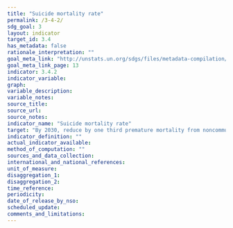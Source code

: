 ```yaml
---
title: "Suicide mortality rate"
permalink: /3-4-2/
sdg_goal: 3
layout: indicator
target_id: 3.4
has_metadata: false
rationale_interpretation: ""
goal_meta_link: "http://unstats.un.org/sdgs/files/metadata-compilation/Metadata-Goal-3.pdf"
goal_meta_link_page: 13
indicator: 3.4.2
indicator_variable: 
graph: 
variable_description: 
variable_notes: 
source_title: 
source_url: 
source_notes: 
indicator_name: "Suicide mortality rate"
target: "By 2030, reduce by one third premature mortality from noncommunicable diseases through prevention and treatment and promote mental health and well-being."
indicator_definition: ""
actual_indicator_available: 
method_of_computation: ""
sources_and_data_collection: 
international_and_national_references: 
unit_of_measure: 
disaggregation_1: 
disaggregation_2: 
time_reference: 
periodicity: 
date_of_release_by_nso: 
scheduled_update: 
comments_and_limitations: 
---
```


